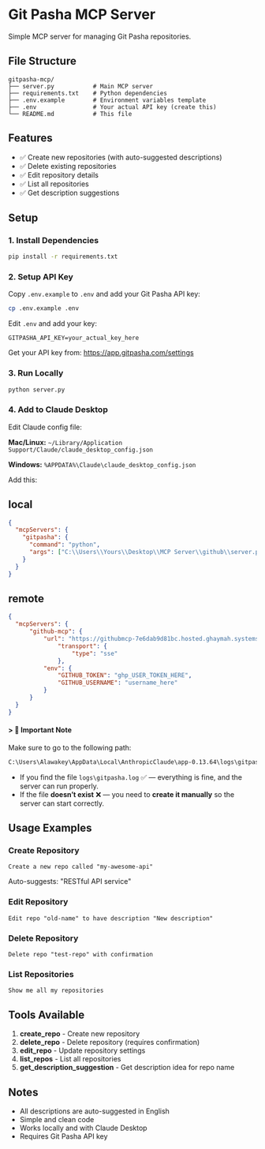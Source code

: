 # Git Pasha MCP Server

Simple MCP server for managing Git Pasha repositories.

## File Structure

```
gitpasha-mcp/
├── server.py           # Main MCP server
├── requirements.txt    # Python dependencies
├── .env.example        # Environment variables template
├── .env                # Your actual API key (create this)
└── README.md           # This file
```

## Features

- ✅ Create new repositories (with auto-suggested descriptions)
- ✅ Delete existing repositories
- ✅ Edit repository details
- ✅ List all repositories
- ✅ Get description suggestions

## Setup

### 1. Install Dependencies

```bash
pip install -r requirements.txt
```

### 2. Setup API Key

Copy `.env.example` to `.env` and add your Git Pasha API key:

```bash
cp .env.example .env
```

Edit `.env` and add your key:
```
GITPASHA_API_KEY=your_actual_key_here
```

Get your API key from: https://app.gitpasha.com/settings

### 3. Run Locally

```bash
python server.py
```

### 4. Add to Claude Desktop

Edit Claude config file:

**Mac/Linux:** `~/Library/Application Support/Claude/claude_desktop_config.json`

**Windows:** `%APPDATA%\Claude\claude_desktop_config.json`

Add this:
## local
```json
{
  "mcpServers": {
    "gitpasha": {
      "command": "python",
      "args": ["C:\\Users\\Yours\\Desktop\\MCP Server\\github\\server.py"]
    }
  }
}
```

## remote 
```json
{
  "mcpServers": {
      "github-mcp": {
          "url": "https://githubmcp-7e6dab9d81bc.hosted.ghaymah.systems/messages/",
              "transport": {
                  "type": "sse"
              },
          "env": {
              "GITHUB_TOKEN": "ghp_USER_TOKEN_HERE",
              "GITHUB_USERNAME": "username_here"
          }
      }
  }
}
```

#### > 📝 **Important Note**
Make sure to go to the following path:
```bash
C:\Users\Alawakey\AppData\Local\AnthropicClaude\app-0.13.64\logs\gitpasha.log 
```

- If you find the file `logs\gitpasha.log` ✅ — everything is fine, and the server can run properly.  
- If the file **doesn’t exist** ❌ — you need to **create it manually** so the server can start correctly.


## Usage Examples

### Create Repository
```
Create a new repo called "my-awesome-api"
```
Auto-suggests: "RESTful API service"

### Edit Repository
```
Edit repo "old-name" to have description "New description"
```

### Delete Repository
```
Delete repo "test-repo" with confirmation
```

### List Repositories
```
Show me all my repositories
```

## Tools Available

1. **create_repo** - Create new repository
2. **delete_repo** - Delete repository (requires confirmation)
3. **edit_repo** - Update repository settings
4. **list_repos** - List all repositories
5. **get_description_suggestion** - Get description idea for repo name

## Notes

- All descriptions are auto-suggested in English
- Simple and clean code
- Works locally and with Claude Desktop
- Requires Git Pasha API key